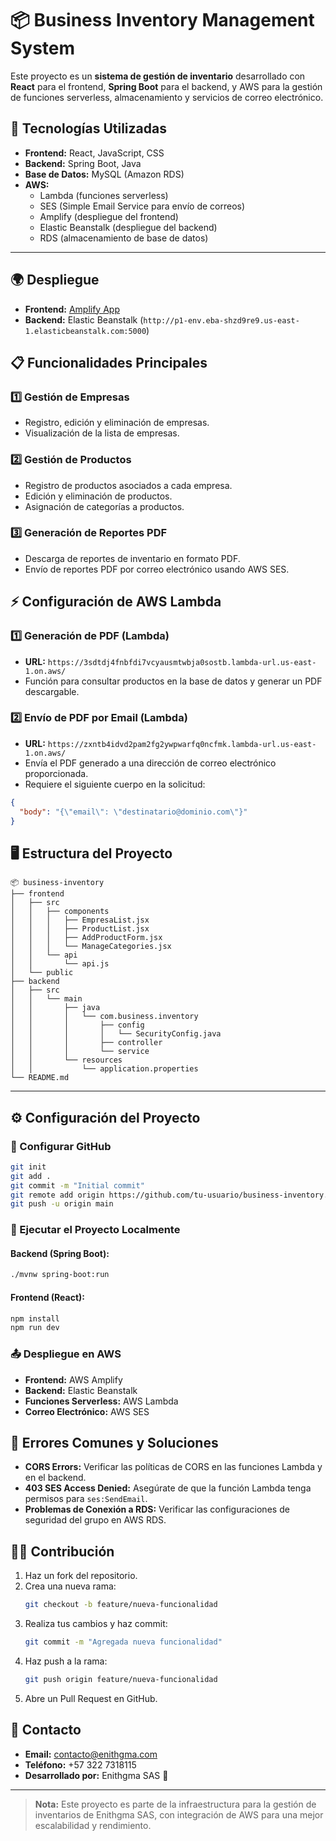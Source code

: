 # 📦 Business Inventory Management System

Este proyecto es un **sistema de gestión de inventario** desarrollado con **React** para el frontend, **Spring Boot** para el backend, y AWS para la gestión de funciones serverless, almacenamiento y servicios de correo electrónico.

## 🚀 Tecnologías Utilizadas

- **Frontend:** React, JavaScript, CSS
- **Backend:** Spring Boot, Java
- **Base de Datos:** MySQL (Amazon RDS)
- **AWS:**
  - Lambda (funciones serverless)
  - SES (Simple Email Service para envío de correos)
  - Amplify (despliegue del frontend)
  - Elastic Beanstalk (despliegue del backend)
  - RDS (almacenamiento de base de datos)

---

## 🌍 Despliegue

- **Frontend:** [Amplify App](https://staging.d1yvaa9860vy7f.amplifyapp.com/)
- **Backend:** Elastic Beanstalk (`http://p1-env.eba-shzd9re9.us-east-1.elasticbeanstalk.com:5000`)


## 📋 Funcionalidades Principales

### 1️⃣ Gestión de Empresas
- Registro, edición y eliminación de empresas.
- Visualización de la lista de empresas.

### 2️⃣ Gestión de Productos
- Registro de productos asociados a cada empresa.
- Edición y eliminación de productos.
- Asignación de categorías a productos.

### 3️⃣ Generación de Reportes PDF
- Descarga de reportes de inventario en formato PDF.
- Envío de reportes PDF por correo electrónico usando AWS SES.


## ⚡ Configuración de AWS Lambda

### 1️⃣ **Generación de PDF (Lambda)**
- **URL:** `https://3sdtdj4fnbfdi7vcyausmtwbja0sostb.lambda-url.us-east-1.on.aws/`
- Función para consultar productos en la base de datos y generar un PDF descargable.

### 2️⃣ **Envío de PDF por Email (Lambda)**
- **URL:** `https://zxntb4idvd2pam2fg2ywpwarfq0ncfmk.lambda-url.us-east-1.on.aws/`
- Envía el PDF generado a una dirección de correo electrónico proporcionada.
- Requiere el siguiente cuerpo en la solicitud:

```json
{
  "body": "{\"email\": \"destinatario@dominio.com\"}"
}
```

## 🖥️ Estructura del Proyecto

```
📦 business-inventory
├── frontend
│   ├── src
│   │   ├── components
│   │   │   ├── EmpresaList.jsx
│   │   │   ├── ProductList.jsx
│   │   │   ├── AddProductForm.jsx
│   │   │   └── ManageCategories.jsx
│   │   └── api
│   │       └── api.js
│   └── public
├── backend
│   ├── src
│   │   └── main
│   │       ├── java
│   │       │   └── com.business.inventory
│   │       │       ├── config
│   │       │       │   └── SecurityConfig.java
│   │       │       ├── controller
│   │       │       └── service
│   │       └── resources
│   │           └── application.properties
└── README.md
```

---

## ⚙️ Configuración del Proyecto

### 🔑 Configurar GitHub

```bash
git init
git add .
git commit -m "Initial commit"
git remote add origin https://github.com/tu-usuario/business-inventory.git
git push -u origin main
```

### 🧪 Ejecutar el Proyecto Localmente

#### Backend (Spring Boot):
```bash
./mvnw spring-boot:run
```

#### Frontend (React):
```bash
npm install
npm run dev
```


### 📤 Despliegue en AWS

- **Frontend:** AWS Amplify
- **Backend:** Elastic Beanstalk
- **Funciones Serverless:** AWS Lambda
- **Correo Electrónico:** AWS SES


## 🚨 Errores Comunes y Soluciones

- **CORS Errors:** Verificar las políticas de CORS en las funciones Lambda y en el backend.
- **403 SES Access Denied:** Asegúrate de que la función Lambda tenga permisos para `ses:SendEmail`.
- **Problemas de Conexión a RDS:** Verificar las configuraciones de seguridad del grupo en AWS RDS.


## 👩‍💻 Contribución

1. Haz un fork del repositorio.
2. Crea una nueva rama:
   ```bash
   git checkout -b feature/nueva-funcionalidad
   ```
3. Realiza tus cambios y haz commit:
   ```bash
   git commit -m "Agregada nueva funcionalidad"
   ```
4. Haz push a la rama:
   ```bash
   git push origin feature/nueva-funcionalidad
   ```
5. Abre un Pull Request en GitHub.


## 📧 Contacto

- **Email:** contacto@enithgma.com
- **Teléfono:** +57 322 7318115
- **Desarrollado por:** Enithgma SAS 🚀


---

> **Nota:** Este proyecto es parte de la infraestructura para la gestión de inventarios de Enithgma SAS, con integración de AWS para una mejor escalabilidad y rendimiento.

